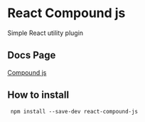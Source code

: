 # React Compound js
Simple React utility plugin

## Docs Page
[Compound js](https://jppradhan.github.io/react-compound-js/)

## How to install
``` npm install --save-dev react-compound-js```
